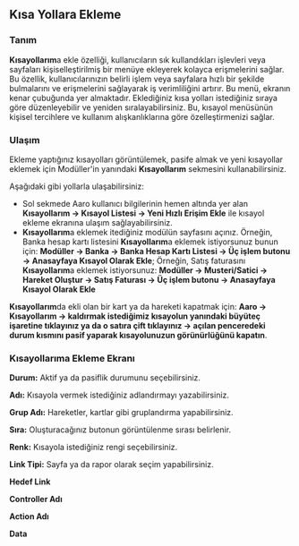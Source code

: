 
## Kısa Yollara Ekleme

### Tanım

**Kısayollarım**a ekle özelliği, kullanıcıların sık kullandıkları işlevleri veya sayfaları kişiselleştirilmiş bir menüye ekleyerek kolayca erişmelerini sağlar. 
Bu özellik, kullanıcılarınızın belirli işlem veya sayfalara hızlı bir şekilde bulmalarını ve erişmelerini sağlayarak iş verimliliğini artırır.
Bu menü, ekranın kenar çubuğunda yer almaktadır.
Eklediğiniz kısa yolları istediğiniz sıraya göre düzenleyebilir ve yeniden sıralayabilirsiniz. 
Bu, kısayol menüsünün kişisel tercihlere ve kullanım alışkanlıklarına göre özelleştirmenizi sağlar.

### Ulaşım

Ekleme yaptığınız kısayolları görüntülemek, pasife almak ve yeni kısayollar eklemek için Modüller'in yanındaki **Kısayollarım** sekmesini kullanabilirsiniz.

Aşağıdaki gibi yollarla ulaşabilirsiniz:

- Sol sekmede Aaro kullanıcı bilgilerinin hemen altında yer alan **Kısayollarım -> Kısayol Listesi -> Yeni Hızlı Erişim Ekle** ile kısayol ekleme ekranına ulaşım sağlayabilirsiniz.
- **Kısayollarım**a eklemek itediğiniz modülün sayfasını açınız. 
Örneğin, Banka hesap kartı listesini **Kısayollarım**a eklemek istiyorsunuz bunun için:
**Modüller -> Banka -> Banka Hesap Kartı Listesi -> Üç işlem butonu -> Anasayfaya Kısayol Olarak Ekle**; 
Örneğin, Satış faturasını **Kısayollarım**a eklemek istiyorsunuz:
**Modüller -> Musteri/Satici -> Hareket Oluştur -> Satış Faturası -> Üç işlem butonu -> Anasayfaya Kısayol Olarak Ekle** 

**Kısayollarım**da ekli olan bir kart ya da hareketi kapatmak için:
**Aaro -> Kısayollarım -> kaldırmak istediğimiz kısayolun yanındaki büyüteç işaretine tıklayınız ya da o satıra çift tıklayınız -> açılan penceredeki durum kısmını pasif yaparak kısayolunuzun görünürlüğünü kapatın**.

### Kısayollarıma Ekleme Ekranı

**Durum:** Aktif ya da pasiflik durumunu seçebilirsiniz.

**Adı:** Kısayola vermek istediğiniz adlandırmayı yazabilirsiniz.

**Grup Adı:** Hareketler, kartlar gibi gruplandırma yapabilirsiniz. 

**Sıra:** Oluşturacağınız butonun görüntülenme sırası belirlenir. 

**Renk:** Kısayola istediğiniz rengi seçebilirsiniz.

**Link Tipi:** Sayfa ya da rapor olarak seçim yapabilirsiniz.

**Hedef Link** 

**Controller Adı** 

**Action Adı** 

**Data** 


